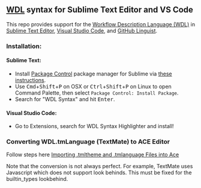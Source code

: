 ## [WDL](https://software.broadinstitute.org/wdl/) syntax for Sublime Text Editor and VS Code

This repo provides support for the [Workflow Description Language (WDL)](https://software.broadinstitute.org/wdl/) in [Sublime Text Editor](https://www.sublimetext.com/), 
[Visual Studio Code](https://code.visualstudio.com/), and [GitHub Linguist](https://github.com/github/linguist).

 ### Installation:
 #### Sublime Text:
  * Install [Package Control](https://packagecontrol.io/) package manager for Sublime via [these instructions](https://packagecontrol.io/installation).
  * Use <kbd>Cmd</kbd>+<kbd>Shift</kbd>+<kbd>P</kbd> on OSX or <kbd>Ctrl</kbd>+<kbd>Shift</kbd>+<kbd>P</kbd> on Linux to open Command Palette, then select `Package Control: Install Package`.
  * Search for "WDL Syntax" and hit <kbd>Enter</kbd>. 
 
 #### Visual Studio Code:
 * Go to Extensions, search for WDL Syntax Highlighter and install!
 
### Converting WDL.tmLanguage (TextMate) to ACE Editor
Follow steps here [Importing .tmltheme and .tmlanguage Files into Ace](https://github.com/ajaxorg/ace/wiki/Importing-.tmtheme-and-.tmlanguage-Files-into-Ace#importing-textmatesublime-languages)

Note that the conversion is not always perfect. For example, TextMate uses Javascript which does not support look behinds. This must be fixed for the builtin_types lookbehind.
